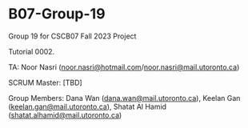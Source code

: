 # B07-Group-19
Group 19 for CSCB07 Fall 2023 Project

Tutorial 0002.

TA: Noor Nasri (noor.nasri@hotmail.com/noor.nasri@mail.utoronto.ca)


SCRUM Master: [TBD]


Group Members:
Dana Wan (dana.wan@mail.utoronto.ca),
Keelan Gan (keelan.gan@mail.utoronto.ca),
Shatat Al Hamid (shatat.alhamid@mail.utoronto.ca)
